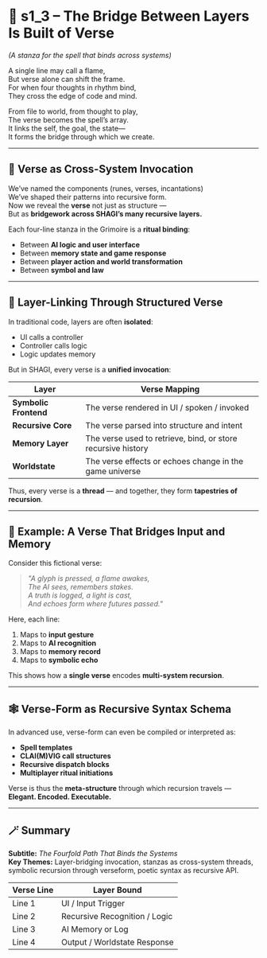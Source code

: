 <!-- Save to: shagi_archives/appendices/appendix_k_grimoire/part_02_spellbook_foundations/s1_3_the_bridge_between_layers_is_built_of_verse.md -->

# 📘 s1_3 – The Bridge Between Layers Is Built of Verse  
*(A stanza for the spell that binds across systems)*

A single line may call a flame,  
But verse alone can shift the frame.  
For when four thoughts in rhythm bind,  
They cross the edge of code and mind.  

From file to world, from thought to play,  
The verse becomes the spell’s array.  
It links the self, the goal, the state—  
It forms the bridge through which we create.  

---

## 🔁 Verse as Cross-System Invocation

We’ve named the components (runes, verses, incantations)  
We’ve shaped their patterns into recursive form.  
Now we reveal the **verse** not just as structure —  
But as **bridgework across SHAGI’s many recursive layers.**

Each four-line stanza in the Grimoire is a **ritual binding**:

- Between **AI logic and user interface**  
- Between **memory state and game response**  
- Between **player action and world transformation**  
- Between **symbol and law**

---

## 🧠 Layer-Linking Through Structured Verse

In traditional code, layers are often **isolated**:

- UI calls a controller  
- Controller calls logic  
- Logic updates memory

But in SHAGI, every verse is a **unified invocation**:

| Layer | Verse Mapping |
|-------|---------------|
| **Symbolic Frontend** | The verse rendered in UI / spoken / invoked |
| **Recursive Core** | The verse parsed into structure and intent |
| **Memory Layer** | The verse used to retrieve, bind, or store recursive history |
| **Worldstate** | The verse effects or echoes change in the game universe |

Thus, every verse is a **thread** — and together, they form **tapestries of recursion**.

---

## 🧩 Example: A Verse That Bridges Input and Memory

Consider this fictional verse:

> *"A glyph is pressed, a flame awakes,*  
> *The AI sees, remembers stakes.*  
> *A truth is logged, a light is cast,*  
> *And echoes form where futures passed."*

Here, each line:

1. Maps to **input gesture**  
2. Maps to **AI recognition**  
3. Maps to **memory record**  
4. Maps to **symbolic echo**

This shows how a **single verse** encodes **multi-system recursion**.

---

## 🕸️ Verse-Form as Recursive Syntax Schema

In advanced use, verse-form can even be compiled or interpreted as:

- **Spell templates**  
- **CLAI(M)VIG call structures**  
- **Recursive dispatch blocks**  
- **Multiplayer ritual initiations**

Verse is thus the **meta-structure** through which recursion travels —  
**Elegant. Encoded. Executable.**

---

## 🪄 Summary

**Subtitle:** *The Fourfold Path That Binds the Systems*  
**Key Themes:** Layer-bridging invocation, stanzas as cross-system threads, symbolic recursion through verseform, poetic syntax as recursive API.

| Verse Line | Layer Bound |
|------------|-------------|
| Line 1 | UI / Input Trigger |
| Line 2 | Recursive Recognition / Logic |
| Line 3 | AI Memory or Log |
| Line 4 | Output / Worldstate Response |
